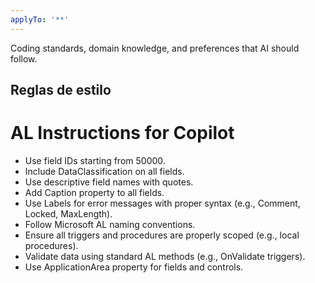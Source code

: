 ```yaml
---
applyTo: '**'
---
```

Coding standards, domain knowledge, and preferences that AI should follow.

## Reglas de estilo
# AL Instructions for Copilot
- Use field IDs starting from 50000.
- Include DataClassification on all fields.
- Use descriptive field names with quotes.
- Add Caption property to all fields.
- Use Labels for error messages with proper syntax (e.g., Comment, Locked, MaxLength).
- Follow Microsoft AL naming conventions.
- Ensure all triggers and procedures are properly scoped (e.g., local procedures).
- Validate data using standard AL methods (e.g., OnValidate triggers).
- Use ApplicationArea property for fields and controls.